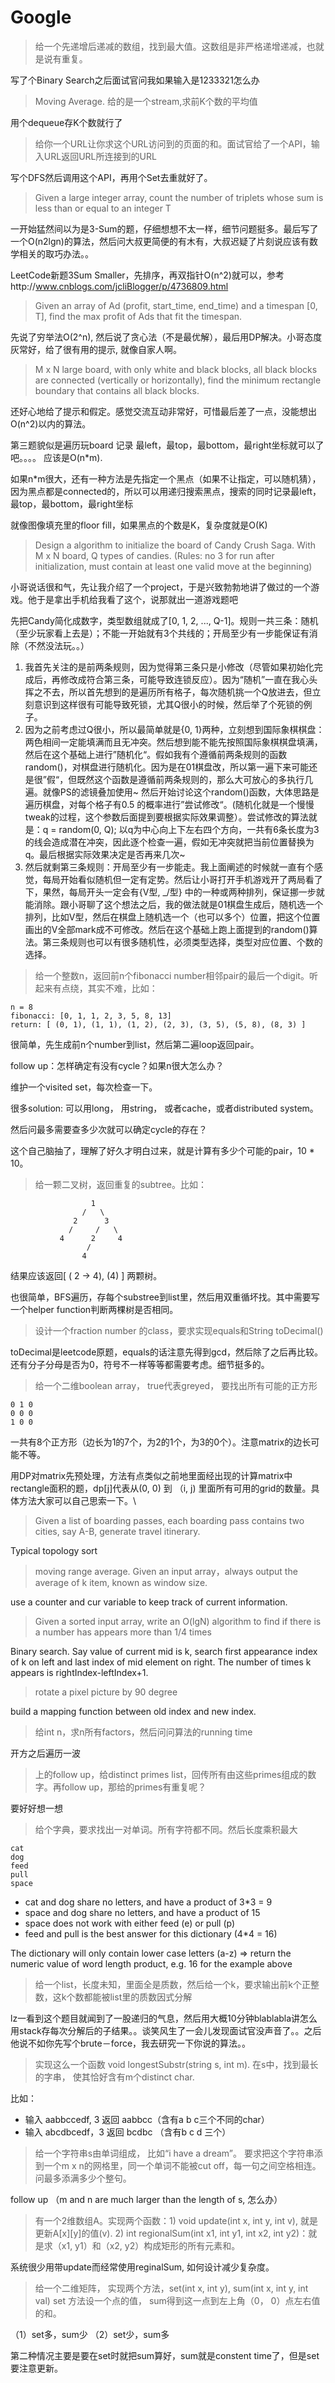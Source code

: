 # Google

> 给一个先递增后递减的数组，找到最大值。这数组是非严格递增递减，也就是说有重复。

写了个Binary Search之后面试官问我如果输入是1233321怎么办

> Moving Average. 给的是一个stream,求前K个数的平均值

用个dequeue存K个数就行了

> 给你一个URL让你求这个URL访问到的页面的和。面试官给了一个API，输入URL返回URL所连接到的URL

写个DFS然后调用这个API，再用个Set去重就好了。

> Given a large integer array, count the number of triplets whose sum is less than or equal to an integer T

一开始猛然间以为是3-Sum的题，仔细想想不太一样，细节问题挺多。最后写了一个O(n2lgn)的算法，然后问大叔更简便的有木有，大叔迟疑了片刻说应该有数学相关的取巧办法。。

LeetCode新题3Sum Smaller，先排序，再双指针O(n^2)就可以，参考http://www.cnblogs.com/jcliBlogger/p/4736809.html

> Given an array of Ad (profit, start_time, end_time) and a timespan [0, T], find the max profit of Ads that fit the timespan.

先说了穷举法O(2^n), 然后说了贪心法（不是最优解），最后用DP解决。小哥态度灰常好，给了很有用的提示, 就像自家人啊。

> M x N large board, with only white and black blocks, all black blocks are connected (vertically or horizontally), find the minimum rectangle boundary that contains all black blocks.

还好心地给了提示和假定。感觉交流互动非常好，可惜最后差了一点，没能想出O(n^2)以内的算法。

第三题貌似是遍历玩board 记录 最left，最top，最bottom，最right坐标就可以了吧。。。。 应该是O(n*m).

如果n*m很大，还有一种方法是先指定一个黑点（如果不让指定，可以随机猜），因为黑点都是connected的，所以可以用递归搜索黑点，搜索的同时记录最left，最top，最bottom，最right坐标

就像图像填充里的floor fill，如果黑点的个数是K，复杂度就是O(K)

> Design a algorithm to initialize the board of Candy Crush Saga. With M x N board, Q types of candies. (Rules: no 3 for run after initialization, must contain at least one valid move at the beginning)

小哥说话很和气，先让我介绍了一个project，于是兴致勃勃地讲了做过的一个游戏。他于是拿出手机给我看了这个，说那就出一道游戏题吧

先把Candy简化成数字，类型数组就成了[0, 1, 2, ..., Q-1]。规则一共三条：随机（至少玩家看上去是）；不能一开始就有3个共线的；开局至少有一步能保证有消除（不然没法玩。。）

1. 我首先关注的是前两条规则，因为觉得第三条只是小修改（尽管如果初始化完成后，再修改成符合第三条，可能导致连锁反应）。因为“随机”一直在我心头挥之不去，所以首先想到的是遍历所有格子，每次随机挑一个Q放进去，但立刻意识到这样很有可能导致死锁，尤其Q很小的时候，然后举了个死锁的例子。
2. 因为之前考虑过Q很小，所以最简单就是{0, 1}两种，立刻想到国际象棋棋盘：两色相间一定能填满而且无冲突。然后想到能不能先按照国际象棋棋盘填满，然后在这个基础上进行”随机化“。假如我有个遵循前两条规则的函数random()，对棋盘进行随机化。因为是在01棋盘改，所以第一遍下来可能还是很”假“，但既然这个函数是遵循前两条规则的，那么大可放心的多执行几遍。就像PS的滤镜叠加使用~ 然后开始讨论这个random()函数，大体思路是遍历棋盘，对每个格子有0.5 的概率进行”尝试修改“。(随机化就是一个慢慢tweak的过程，这个参数后面提到要根据实际效果调整）。尝试修改的算法就是：q = random(0, Q); 以q为中心向上下左右四个方向，一共有6条长度为3的线会造成潜在冲突，因此逐个检查一遍，假如无冲突就把当前位置替换为q。最后根据实际效果决定是否再来几次~
3. 然后就剩第三条规则：开局至少有一步能走。我上面阐述的时候就一直有个感觉，每局开始看似随机但一定有定势。然后让小哥打开手机游戏开了两局看了下，果然，每局开头一定会有{V型, _/型} 中的一种或两种排列，保证挪一步就能消除。跟小哥聊了这个想法之后，我的做法就是01棋盘生成后，随机选一个排列，比如V型，然后在棋盘上随机选一个（也可以多个）位置，把这个位置画出的V全部mark成不可修改。然后在这个基础上跑上面提到的random()算法。第三条规则也可以有很多随机性，必须类型选择，类型对应位置、个数的选择。

> 给一个整数n，返回前n个fibonacci number相邻pair的最后一个digit。听起来有点绕，其实不难，比如：

    n = 8
    fibonacci: [0, 1, 1, 2, 3, 5, 8, 13]
    return: [ (0, 1), (1, 1), (1, 2), (2, 3), (3, 5), (5, 8), (8, 3) ]

很简单，先生成前n个number到list，然后第二遍loop返回pair。

follow up：怎样确定有没有cycle？如果n很大怎么办？

维护一个visited set，每次检查一下。

很多solution: 可以用long， 用string， 或者cache，或者distributed system。

然后问最多需要查多少次就可以确定cycle的存在？

这个自己脑抽了，理解了好久才明白过来，就是计算有多少个可能的pair，10 * 10。

> 给一颗二叉树，返回重复的subtree。比如：

                      1
                    /   \
                  2      3
                 /     /   \
               4      2     4
                     /
                    4
                    
结果应该返回[ ( 2 -> 4), (4) ] 两颗树。

也很简单，BFS遍历，存每个substree到list里，然后用双重循坏找。其中需要写一个helper function判断两棵树是否相同。

> 设计一个fraction number 的class，要求实现equals和String toDecimal()

toDecimal是leetcode原题，equals的话注意先得到gcd，然后除了之后再比较。还有分子分母是否为0，符号不一样等等都需要考虑。细节挺多的。

> 给一个二维boolean array， true代表greyed， 要找出所有可能的正方形

    0 1 0
    0 0 0
    1 0 0

一共有8个正方形（边长为1的7个，为2的1个，为3的0个）。注意matrix的边长可能不等。

用DP对matrix先预处理，方法有点类似之前地里面经出现的计算matrix中rectangle面积的题，dp[j]代表从(0, 0) 到 （i, j) 里面所有可用的grid的数量。具体方法大家可以自己思索一下。\

> Given a list of boarding passes, each boarding pass contains two cities, say A-B, generate travel itinerary.  

Typical topology sort

> moving range average. Given an input array，always output the average of k item, known as window size.

use a counter and cur variable to keep track of current information.

> Given a sorted input array, write an O(lgN) algorithm to find if there is a number has appears more than 1/4 times

Binary search. Say value of current mid is k, search first appearance index of k on left and last index of mid element on right. The number of times k appears is rightIndex-leftIndex+1.

>  rotate a pixel picture by 90 degree

build a mapping function between old index and new index.

> 给int n，求n所有factors，然后问问算法的running time

开方之后遍历一波

> 上的follow up，给distinct primes list，回传所有由这些primes组成的数字。再follow up，那给的primes有重复呢？

要好好想一想

> 给个字典，要求找出一对单词。所有字符都不同。然后长度乘积最大

    cat 
    dog 
    feed 
    pull 
    space

+ cat and dog share no letters, and have a product of 3*3 = 9 
+ space and dog share no letters, and have a product of 15 
+ space does not work with either feed (e) or pull (p) 
+ feed and pull is the best answer for this dictionary (4*4 = 16) 

The dictionary will only contain lower case letters (a-z) 
=> return the numeric value of word length product, e.g. 16 for the example above

> 给一个list，长度未知，里面全是质数，然后给一个k，要求输出前k个正整数，这k个数都能被list里的质数因式分解

lz一看到这个题目就闻到了一股递归的气息，然后用大概10分钟blablabla讲怎么用stack存每次分解后的子结果。。谈笑风生了一会儿发现面试官没声音了。。之后他说不如你先写个brute－force，我去研究一下你说的算法。。

> 实现这么一个函数 void longestSubstr(string s, int m). 在s中，找到最长的字串， 使其恰好含有m个distinct char.

比如：

+ 输入 aabbccedf, 3 返回 aabbcc（含有a b c三个不同的char）
+ 输入 abcdbcedf，3 返回 bcdbc （含有b c d 三个）

> 给一个字符串s由单词组成， 比如“i have a dream”。 要求把这个字符串添到一个m x n的网格里，同一个单词不能被cut off，每一句之间空格相连。问最多添满多少个整句。

follow up （m and n are much larger than the length of s, 怎么办）

> 有一个2维数组A。实现两个函数：1) void update(int x, int y, int v), 就是更新A[x][y]的值(v).  2) int regionalSum(int x1, int y1, int x2, int y2)：就是求（x1, y1）和（x2, y2）构成矩形的所有元素和。

系统很少用带update而经常使用reginalSum, 如何设计减少复杂度。

> 给一个二维矩阵，
实现两个方法，set(int x, int y), sum(int x, int y, int val)
set 方法设一个点的值， sum得到这一点到左上角（0， 0）点左右值的和。

（1）set多，sum少
（2）set少，sum多

第二种情况主要是要在set时就把sum算好，sum就是constent time了，但是set要注意更新。